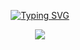 <!---------- Typing SVG ---------->
<p align="center">
    <a href="https://avatars.githubusercontent.com/u/85664936?v=4">
        <img
            src="https://readme-typing-svg.herokuapp.com?font=Halo+Handletter&color=66ffe9&size=32&lines=WELCOME+TO+Jewel_v2;MEDIA+STORAGE+[media]...;MADE+BY....;farookser"
            alt="Typing SVG"
        />
    </a>
</p>



<p align="center">
  <a href="httsp://github.com/Ajmal-Achu/media">
    <img src="https://img.shields.io/github/repo-size/Ajmal-Achu/Nandhuttynew?color=Lime&label=Repo%20total%20size&style=for-the-badge&logo=appveyor">
<p align="center"> <size="50000"&width="100000">
    
    
    
    
    
    
    
    
    
    
    
